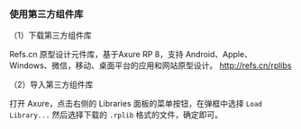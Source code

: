 ### 使用第三方组件库

（1）下载第三方组件库

Refs.cn 原型设计元件库，基于Axure RP 8，支持 Android、Apple、Windows、微信，移动、桌面平台的应用和网站原型设计。 http://refs.cn/rplibs

（2）导入第三方组件库

打开 Axure，点击右侧的 Libraries 面板的菜单按钮，在弹框中选择 `Load Library...` 然后选择下载的 `.rplib` 格式的文件，确定即可。
